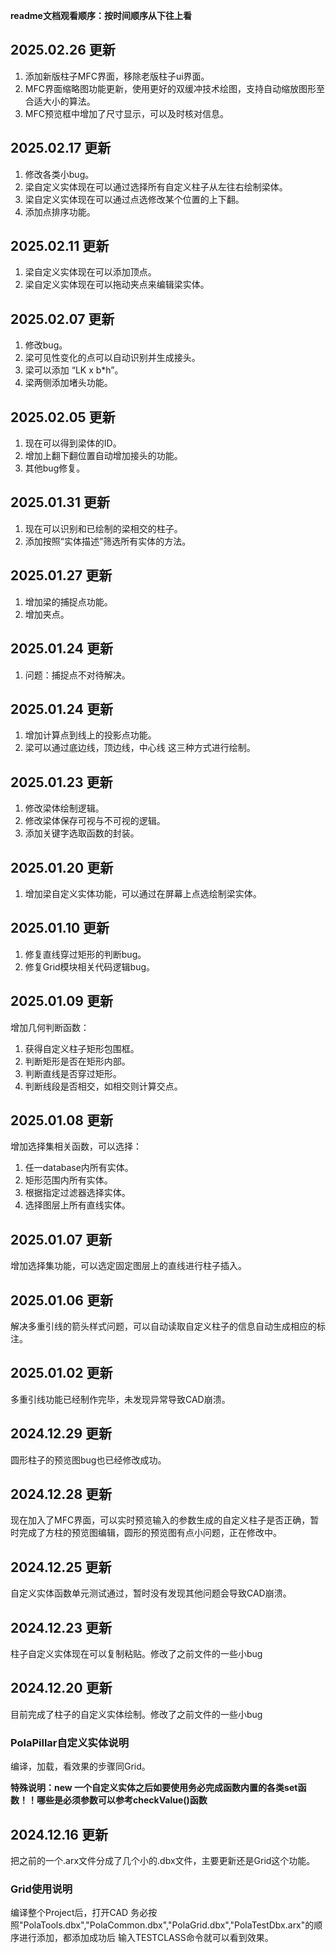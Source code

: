 **readme文档观看顺序：按时间顺序从下往上看**

## 2025.02.26 更新

1. 添加新版柱子MFC界面，移除老版柱子ui界面。
2. MFC界面缩略图功能更新，使用更好的双缓冲技术绘图，支持自动缩放图形至合适大小的算法。
3. MFC预览框中增加了尺寸显示，可以及时核对信息。

## 2025.02.17 更新

1. 修改各类小bug。
2. 梁自定义实体现在可以通过选择所有自定义柱子从左往右绘制梁体。
3. 梁自定义实体现在可以通过点选修改某个位置的上下翻。
4. 添加点排序功能。

## 2025.02.11 更新

1. 梁自定义实体现在可以添加顶点。
2. 梁自定义实体现在可以拖动夹点来编辑梁实体。

## 2025.02.07 更新

1. 修改bug。
2. 梁可见性变化的点可以自动识别并生成接头。
3. 梁可以添加 “LK x  b*h”。
4. 梁两侧添加堵头功能。

## 2025.02.05 更新

1. 现在可以得到梁体的ID。
2. 增加上翻下翻位置自动增加接头的功能。
3. 其他bug修复。

## 2025.01.31 更新

1. 现在可以识别和已绘制的梁相交的柱子。
2. 添加按照“实体描述”筛选所有实体的方法。

## 2025.01.27 更新

1. 增加梁的捕捉点功能。
2. 增加夹点。

## 2025.01.24 更新

1. 问题：捕捉点不对待解决。

## 2025.01.24 更新

1. 增加计算点到线上的投影点功能。
2. 梁可以通过底边线，顶边线，中心线 这三种方式进行绘制。

## 2025.01.23 更新

1. 修改梁体绘制逻辑。
2. 修改梁体保存可视与不可视的逻辑。
3. 添加关键字选取函数的封装。

## 2025.01.20 更新

1. 增加梁自定义实体功能，可以通过在屏幕上点选绘制梁实体。

## 2025.01.10 更新

1. 修复直线穿过矩形的判断bug。
2. 修复Grid模块相关代码逻辑bug。

## 2025.01.09 更新

增加几何判断函数：
1. 获得自定义柱子矩形包围框。
2. 判断矩形是否在矩形内部。
3. 判断直线是否穿过矩形。
4. 判断线段是否相交，如相交则计算交点。

## 2025.01.08 更新

增加选择集相关函数，可以选择：
1. 任一database内所有实体。
2. 矩形范围内所有实体。
3. 根据指定过滤器选择实体。
4. 选择图层上所有直线实体。

## 2025.01.07 更新

增加选择集功能，可以选定固定图层上的直线进行柱子插入。

## 2025.01.06 更新

解决多重引线的箭头样式问题，可以自动读取自定义柱子的信息自动生成相应的标注。

## 2025.01.02 更新

多重引线功能已经制作完毕，未发现异常导致CAD崩溃。

## 2024.12.29 更新

圆形柱子的预览图bug也已经修改成功。

## 2024.12.28 更新

现在加入了MFC界面，可以实时预览输入的参数生成的自定义柱子是否正确，暂时完成了方柱的预览图编辑，圆形的预览图有点小问题，正在修改中。

## 2024.12.25 更新

自定义实体函数单元测试通过，暂时没有发现其他问题会导致CAD崩溃。

## 2024.12.23 更新

柱子自定义实体现在可以复制粘贴。修改了之前文件的一些小bug

## 2024.12.20 更新

目前完成了柱子的自定义实体绘制。修改了之前文件的一些小bug

### PolaPillar自定义实体说明

编译，加载，看效果的步骤同Grid。

**特殊说明：new 一个自定义实体之后如要使用务必完成函数内置的各类set函数！！哪些是必须参数可以参考checkValue()函数**

## 2024.12.16 更新

把之前的一个.arx文件分成了几个小的.dbx文件，主要更新还是Grid这个功能。

### Grid使用说明

编译整个Project后，打开CAD 务必按照"PolaTools.dbx","PolaCommon.dbx","PolaGrid.dbx","PolaTestDbx.arx"的顺序进行添加，都添加成功后 输入TESTCLASS命令就可以看到效果。
